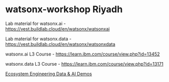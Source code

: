 # watsonx-workshop Riyadh

Lab material for watsonx.ai - https://vest.buildlab.cloud/en/watsonx/watsonxai

Lab material for watsonx.data - https://vest.buildlab.cloud/en/watsonx/watsonxdata

watsonx.ai L3 Course - https://learn.ibm.com/course/view.php?id=13452

watsonx.data L3 Course - https://learn.ibm.com/course/view.php?id=13171

[Ecosystem Engineering Data & AI Demos](https://ibm.seismic.com/app?ContentId=2e6bcce8-6074-4679-91d1-a4f0629ec49f#/doccenter/861ea1fd-99e0-44d7-9135-85412e5c28d1/doc/%252Fdd3359e5f7-a856-a91b-7688-41024b2ac637%252FdfNTY4NmVhOWItY2RkNS04ZWY3LTZkNzItZTQwZjczMWUyMjk1%252CPT0%253D%252CRGF0YSBhbmQgQUk%253D%252FdfOthers%252FdfOTRiYmU4NTQtNWY4NC03Y2QyLWZjYWUtOGIxYmFmZjkyZThk%252CPT0%253D%252CRGVtbw%253D%253D%252Flf98c45a1f-1917-495c-a4ab-5832450b901c//?mode=view&anchorId=878b5c4d-27a1-4118-aefd-07a6b7790ab1)
